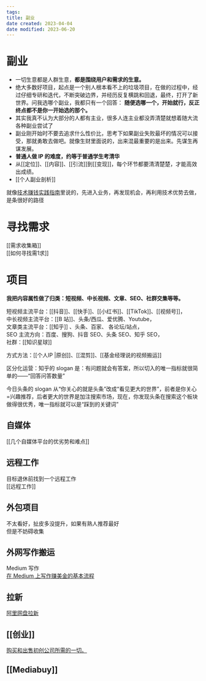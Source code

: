 ```yaml
---
tags:
title: 副业
date created: 2023-04-04
date modified: 2023-06-20
---
```


# 副业

- 一切生意都是人群生意，**都是围绕用户和需求的生意。**
- 绝大多数好项目，起点是一个别人根本看不上的垃圾项目，在做的过程中，经过仔细专研和迭代，不断突破边界，并经历反复横跳和回退，最终，打开了新世界。问我选哪个副业，我都只有一个回答： **随便选哪一个，开始就行，反正终点都不是你一开始选的那个。**
- 其实我真不认为大部分的人都有主业，很多人连主业都没弄清楚就想着随大流各种副业尝试了
- 副业刚开始时不要去追求什么性价比，思考下如果副业失败最坏的情况可以接受，那就勇敢去做吧。就像生财里面说的，出来混最重要的是出来。先谋生再谋发展。
- **普通人做 IP 的难度，约等于普通学生考清华**
- 从[[定位]]、[[内容]]、[[引流]]到[[变现]]，每个环节都要清清楚楚，才能高效出成绩。
- [[个人副业剖析]]

就像[技术赚钱实践指南](https://w91h2gmtrn.feishu.cn/docx/HJTtd44mZoTWPbxQwXncLHW1nje)里说的，先进入业务，再发现机会，再利用技术优势去做，是条很好的路径

# 寻找需求

[[需求收集箱]]  
[[如何寻找需1求]]

# 项目

**我把内容属性做了归类：短视频、中长视频、文章、SEO、社群交集等等。**

短视频主流平台：[[抖音]]、[[快手]]、[[小红书]]、[[TikTok]]、[[视频号]]，  
中长视频主流平台：[[B 站]]、头条/西瓜、爱优腾、Youtube，  
文章类主流平台：[[知乎]] 、头条、百家、 各论坛/站点，  
SEO 主流方向：百度、搜狗、抖音 SEO、头条 SEO、知乎 SEO，  
社群：[[知识星球]]

方式方法：[[个人IP |原创]]、[[混剪]]、[[基金经理说的视频搬运]]

区分化运营：知乎的 slogan 是：有问题就会有答案，所以切入的唯一指标就很简单的——“回答问答数量”

今日头条的 slogan 从“你关心的就是头条”改成“看见更大的世界”，前者是你关心=兴趣推荐，后者更大的世界是加注搜索市场，现在，你发现头条在搜索这个板块做得很优秀，唯一指标就可以是“踩到的关键词”

## 自媒体

[[几个自媒体平台的优劣势和难点]]

## 远程工作

目标退休前找到一个远程工作  
[[远程工作]]

## 外包项目

不太看好，扯皮多没提升，如果有熟人推荐最好  
但是不妨碍收集

## 外网写作搬运

Medium 写作  
[在 Medium 上写作赚美金的基本流程](https://medium.com/%E5%86%99%E4%BD%9C%E4%B9%8B%E8%B7%AF/%E5%BC%80%E5%A7%8B%E5%9C%A8medium%E4%B8%8A%E5%86%99%E4%BD%9C%E4%B9%8B%E6%97%B6-%E4%BD%A0%E9%9C%80%E8%A6%81%E7%9F%A5%E9%81%93%E7%9A%84%E5%87%A0%E7%82%B9%E4%BA%8B%E9%A1%B9-deeb25ad7018)

## 拉新

[阿里网盘拉新](https://articles.zsxq.com/id_baimp0ef5aip.html)

## [[创业]]

[购买和出售初创公司所需的一切。](https://acquire.com/)

## [[Mediabuy]]

